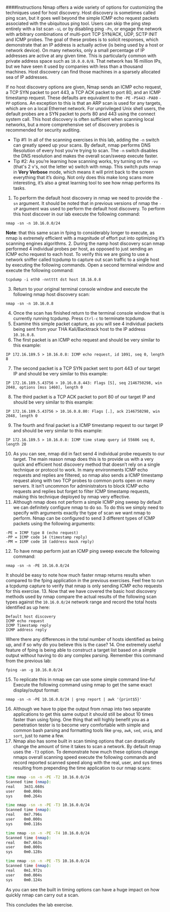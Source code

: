 ####Instructions
Nmap offers a wide variety of options for customizing the techniques used for host discovery. Host discovery is sometimes called ping scan, but it goes well beyond the simple ICMP echo request packets associated with the ubiquitous ping tool. Users can skip the ping step entirely with a list scan `-sL` or by disabling ping `-Pn`, or engage the network with arbitrary combinations of multi-port TCP SYN/ACK, UDP, SCTP INIT and ICMP probes. The goal of these probes is to solicit responses, which demonstrate that an IP address is actually active (is being used by a host or network device). On many networks, only a small percentage of IP addresses are active at any given time. This is particularly common with private address space such as `10.0.0.0/8`. That network has 16 million IPs, but we have seen it used by companies with less than a thousand machines. Host discovery can find those machines in a sparsely allocated sea of IP addresses.

If no host discovery options are given, Nmap sends an ICMP echo request, a TCP SYN packet to port 443, a TCP ACK packet to port 80, and an ICMP timestamp request. These defaults are equivalent to the `-PE` `-PS443` `-PA80` `-PP` options. An exception to this is that an ARP scan is used for any targets, which are on a local Ethernet network. For unprivileged Unix shell users, the default probes are a SYN packet to ports 80 and 443 using the connect system call. This host discovery is often sufficient when scanning local networks, but a more comprehensive set of discovery probes is recommended for security auditing.

 * Tip #1: In all of the scanning exercises in this lab, adding the `-n` switch can greatly speed up your scans. By default, nmap performs DNS Resolution of every host you’re trying to scan. The `-n` switch disables the DNS resolution and makes the overall scan/sweep execute faster.
 * Tip #2: As you’re learning how scanning works, try turning on the `-vv` (that's 2 v's, not the letter w) switch with nmap. This switch puts nmap in **Very Verbose** mode, which means it will print back to the screen everything that it’s doing. Not only does this make long scans more interesting, it’s also a great learning tool to see how nmap performs its tasks.

1. To perform the default host discovery in nmap we need to provide the `-sn` argument. It should be noted that in previous versions of nmap the `-sP` argument was used to perform the default host discovery. To perform this host discover in our lab execute the following command:
```
nmap -sn -n 10.16.0.0/24
```
**Note**: that this same scan in fping to considerably longer to execute, as nmap is extremely efficient with a magnitude of effort put into optimizing it’s scanning engines algorithms.
2. During the namp host discovery scan nmap performed 4 individual probes per host, as opposed to just sending an ICMP echo request to each host. To verify this we are going to use a network sniffer called tcpdump to capture out scan traffic to a single host by executing the following commands. Open a second terminal window and execute the following command:
```
tcpdump -i eth0 -nntttt dst host 10.16.0.8
```
3. Return to your original terminal console window and execute the following nmap host discovery scan:
```
nmap -sn -n 10.16.0.8
```
4. Once the scan has finished return to the terminal console window that is currently running tcpdump. Press `Ctrl-c` to terminate tcpdump.
5. Examine this simple packet capture, as you will see 4 individual packets being sent from your THA Kali/Backtrack host to the IP address `10.16.0.8`.
6. The first packet is an ICMP echo request and should be very similar to this example:
```
IP 172.16.189.5 > 10.16.0.8: ICMP echo request, id 1091, seq 0, length 8
```
7. The second packet is a TCP SYN packet sent to port 443 of our target IP and should be very similar to this example:
```
IP 172.16.189.5.43756 > 10.16.0.8.443: Flags [S], seq 2146750298, win 2048, options [mss 1460], length 0
```
8. The third packet is a TCP ACK packet to port 80 of our target IP and should be very similar to this example:
```
IP 172.16.189.5.43756 > 10.16.0.8.80: Flags [.], ack 2146750298, win 2048, length 0
```
9. The fourth and final packet is a ICMP timestamp request to our target IP and should be very similar to this example:
```
IP 172.16.189.5 > 10.16.0.8: ICMP time stamp query id 55606 seq 0, length 20
```
10. As you can see, nmap did in fact send 4 individual probe requests to our target. The main reason nmap does this is to provide us with a very quick and efficient host discovery method that doesn’t rely on a single technique or protocol to work. In many environments ICMP echo requests and replies are filtered, so nmap also sends a ICMP timestamp request along with two TCP probes to common ports open on many servers. It isn’t uncommon for administrators to block ICMP echo requests and replies but forget to filter ICMP timestamp requests, making this technique deployed by nmap very effective.
11. Although nmap does not perform a simple ICMP ping sweep by default we can definitely configure nmap to do so. To do this we simply need to specify with arguments exactly the type of scan we want nmap to perform. Nmap can be configured to send 3 different types of ICMP packets using the following arguments:
```
-PE = ICMP type 8 (echo request)
-PP = ICMP code 14 (timestamp reply)
-PM = ICMP code 18 (address mask reply)
```
12. To have nmap perform just an ICMP ping sweep execute the following command:
```
nmap -sn -n -PE 10.16.0.0/24
```
It should be easy to note how much faster nmap returns results when compared to the fping application in the previous exercises.  Feel free to run a tcpdump capture to verify that nmap is only sending ICMP echo requests for this exercise.
13. Now that we have covered the basic host discovery methods used by nmap compare the actual results of the following scan types against the `10.16.0.0/24` network range and record the total hosts identified as up here:
```
Default host discovery
ICMP echo request
ICMP Timestamp reply
ICMP address reply
```
Where there any differences in the total number of hosts identified as being up, and if so why do you believe this is the case?
14. One extremely useful feature of fping is being able to construct a target list based on a simple output without having to do any complex parsing. Remember this command from the previous lab:
```
fping -an -g 10.16.0.0/24
```
15. To replicate this in nmap we can use some simple command line-fu! Execute the following command using nmap to get the same exact display/output format:
```
nmap -sn -n -PE 10.16.0.0/24 | grep report | awk '{print$5}'
```
16. Although we have to pipe the output from nmap into two separate applications to get this same output it should still be about 10 times faster than using fping. One thing that will highly benefit you as a penetration tester is to become very comfortable with simple and common bash parsing and formatting tools like `grep`, `awk`, `sed`, `uniq`, and `sort`, just to name a few.
17. Nmap also has some built in scan timing options that can drastically change the amount of time it takes to scan a network. By default nmap uses the `-T3` option. To demonstrate how much these options change nmaps overall scanning speed execute the following commands and record reported scanned speed along with the real, user, and sys times resulting from prepending the time application to our nmap scans:
```bash
time nmap -sn -n -PE -T2 10.16.0.0/24
Scanned time (nmap):
real	3m31.660s
user	0m0.008s
sys     0m0.264s
```
```bash
time nmap -sn -n -PE -T3 10.16.0.0/24
Scanned time (nmap):
real	0m7.796s
user	0m0.000s
sys     0m0.116s
```
```bash
time nmap -sn -n -PE -T4 10.16.0.0/24
Scanned time (nmap):
real	0m7.663s
user	0m0.000s
sys     0m0.128s
```
```bash
time nmap -sn -n -PE -T5 10.16.0.0/24
Scanned time (nmap):
real	0m1.972s
user	0m0.004s
sys     0m0.124s
```
As you can see the built in timing options can have a huge impact on how quickly nmap can carry out a scan.

This concludes the lab exercise.
